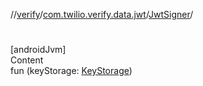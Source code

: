//[verify](../../index.md)/[com.twilio.verify.data.jwt](../index.md)/[JwtSigner](index.md)/[<init>](-init-.md)



# <init>  
[androidJvm]  
Content  
fun [<init>](-init-.md)(keyStorage: [KeyStorage](../../com.twilio.verify.data/-key-storage/index.md))  



